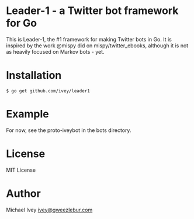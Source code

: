 # Leader-1 - a Twitter bot framework for Go

This is Leader-1, the #1 framework for making Twitter bots in Go. It
is inspired by the work @mispy did on mispy/twitter_ebooks, although
it is not as heavily focused on Markov bots - yet.

# Installation

    $ go get github.com/ivey/leader1

# Example

For now, see the proto-iveybot in the bots directory.

# License

MIT License

# Author

Michael Ivey <ivey@gweezlebur.com>
